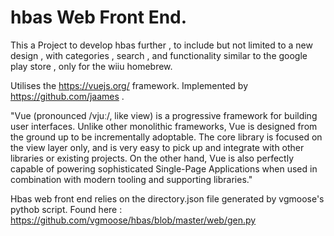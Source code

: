 # hbas Web Front End.
This a Project to develop hbas further , to include but not limited to a new design , with categories , search , and functionality similar to the google play store , only for the wiiu homebrew.

Utilises the https://vuejs.org/ framework. Implemented by https://github.com/jaames .

"Vue (pronounced /vjuː/, like view) is a progressive framework for building user interfaces. Unlike other monolithic frameworks, Vue is designed from the ground up to be incrementally adoptable. The core library is focused on the view layer only, and is very easy to pick up and integrate with other libraries or existing projects. On the other hand, Vue is also perfectly capable of powering sophisticated Single-Page Applications when used in combination with modern tooling and supporting libraries."

Hbas web front end relies on the directory.json file generated by vgmoose's pythob script. Found here : https://github.com/vgmoose/hbas/blob/master/web/gen.py




